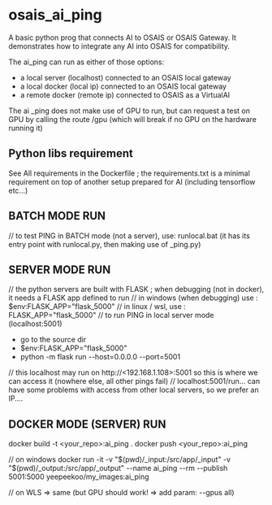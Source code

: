 # osais_ai_ping
A basic python prog that connects AI to OSAIS or OSAIS Gateway. It demonstrates how to integrate any AI into OSAIS for compatibility.

The ai_ping can run as either of those options:
 - a local server (localhost) connected to an OSAIS local gateway
 - a local docker (local ip) connected to an OSAIS local gateway
 - a remote docker (remote ip) connected to OSAIS as a VirtualAI

The ai _ping does not make use of GPU to run, but can request a test on GPU by calling the route /gpu (which will break if no GPU on the hardware running it)

## Python libs requirement

See All requirements in the Dockerfile ; the requirements.txt is a minimal requirement on top of another setup prepared for AI (including tensorflow etc...)

## BATCH MODE RUN
// to test PING in BATCH mode (not a server), use: runlocal.bat  (it has its entry point with runlocal.py, then making use of _ping.py)

## SERVER MODE RUN
// the python servers are built with FLASK ; when debugging (not in docker), it needs a FLASK app defined to run
// in windows (when debugging) use :  $env:FLASK_APP="flask_5000"
// in linux / wsl, use :  FLASK_APP="flask_5000"
// to run PING in local server mode (localhost:5001)
  - go to the source dir
  - $env:FLASK_APP="flask_5000"
  - python -m flask run --host=0.0.0.0 --port=5001   

  // this localhost may run on http://<192.168.1.108>:5001   so this is where we can access it (nowhere else, all other pings fail)
  // localhost:5001/run... can have some problems with access from other local servers, so we prefer an IP....

## DOCKER MODE (SERVER) RUN
docker build -t <your_repo>:ai_ping .
docker push <your_repo>:ai_ping

// on windows
docker run -it -v "$(pwd)/_input:/src/app/_input" -v "$(pwd)/_output:/src/app/_output" --name ai_ping --rm --publish 5001:5000 yeepeekoo/my_images:ai_ping

// on WLS => same (but GPU should work! => add param: --gpus all)
